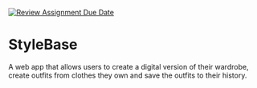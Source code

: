 [![Review Assignment Due Date](https://classroom.github.com/assets/deadline-readme-button-24ddc0f5d75046c5622901739e7c5dd533143b0c8e959d652212380cedb1ea36.svg)](https://classroom.github.com/a/2PIyyh5k)
# StyleBase
A web app that allows users to create a digital version of their wardrobe, create outfits from clothes they own and save the outfits to their history.

